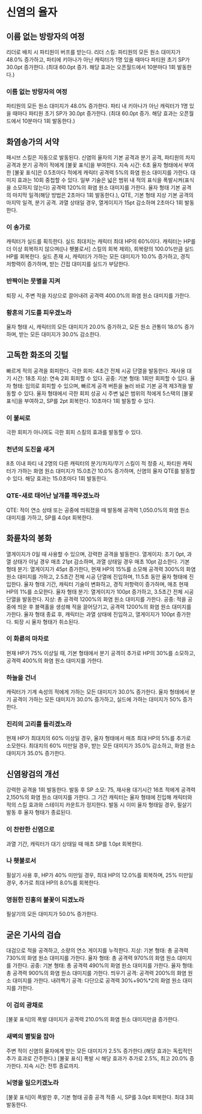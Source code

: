 # 신염의 율자

## 이름 없는 방랑자의 여정

리더로 배치 시 파티원이 버프를 받는다.
리더 스킬: 파티원의 모든 원소 대미지가 48.0% 증가하고, 파티에 키아나가 아닌 캐릭터가 1명 있을 때마다 파티원 초기 SP가 30.0pt 증가한다. (최대 60.0pt 증가. 해당 효과는 오픈월드에서 10분마다 1회 발동한다.)

### 이름 없는 방랑자의 여정

파티원의 모든 원소 대미지가 48.0% 증가한다. 파티 내 키아나가 아닌 캐릭터가 1명 있을 때마다 파티원 초기 SP가 30.0pt 증가한다. (최대 60.0pt 증가. 해당 효과는 오픈월드에서 10분마다 1회 발동한다.)

## 화염송가의 서약

패시브 스킬은 자동으로 발동된다.
신염의 율자의 기본 공격과 분기 공격, 파티원의 차지 공격과 분기 공격이 적에게 [불꽃 표식]을 부여한다. 지속 시간: 6초
율자 형태에서 부여한 [불꽃 표식]은 0.5초마다 적에게 캐릭터 공격력 5%의 화염 원소 대미지를 가한다. 대미지 효과는 10회 중첩할 수 있다.
일부 기술은 넓은 범위 내 적의 표식을 폭발시켜(표식을 소모하지 않는다) 공격력 120%의 화염 원소 대미지를 가한다.
율자 형태 기본 공격의 마지막 일격(해당 방법은 2초마다 1회 발동한다.), QTE, 기본 형태 지상 기본 공격의 마지막 일격, 분기 공격.
과열 상태일 경우, 열게이지가 15pt 감소하며 2초마다 1회 발동한다.

### 이 송가로

캐릭터가 실드를 획득한다. 실드 최대치는 캐릭터 최대 HP의 60%이다. 캐릭터는 HP를 더 이상 회복하지 않으며([나 횃불로서] 스킬의 회복 제외), 회복량의 100.0%만큼 실드 HP를 회복한다. 실드 존재 시, 캐릭터가 가하는 모든 대미지가 10.0% 증가하고, 경직 저항력이 증가하며, 받는 간접 대미지를 실드가 부담한다.

### 반짝이는 뭇별을 지켜

퇴장 시, 주변 적을 지상으로 끌어내려 공격력 400.0%의 화염 원소 대미지를 가한다.

### 황혼의 기도를 피우겠노라

율자 형태 시, 캐릭터의 모든 대미지가 20.0% 증가하고, 모든 원소 관통이 18.0% 증가하며, 받는 모든 대미지가 30.0% 감소한다.

## 고독한 화조의 깃털

빠르게 적의 공격을 회피한다.
극한 회피: 4초간 전체 시공 단열을 발동한다. 재사용 대기 시간: 18초
지상: 연속 2회 회피할 수 있다.
공중:
기본 형태: 1회만 회피할 수 있다.
율자 형태: 임의로 회피할 수 있으며, 빠르게 공격 버튼을 눌러 바로 기본 공격 제3격을 발동할 수 있다.
율자 형태에서 극한 회피 성공 시 주변 넓은 범위의 적에게 5스택의 [불꽃 표식]을 부여하고, SP를 2pt 회복한다. 10초마다 1회 발동할 수 있다.

### 이 불씨로

극한 회피가 아니여도 극한 회피 스킬의 효과를 발동할 수 있다.

### 천년의 도진을 새겨

8초 이내 파티 내 2명의 다른 캐릭터의 분기/차지/무기 스킬이 적 정중 시, 파티원 캐릭터가 가하는 화염 원소 대미지가 15.0초간 10.0% 증가하며, 신염의 율자 QTE를 발동할 수 있다. 해당 효과는 15.0초마다 1회 발동한다.

### QTE-새로 태어난 날개를 깨우겠노라

QTE: 적이 연소 상태 또는 공중에 띄워졌을 때 발동해 공격력 1,050.0%의 화염 원소 대미지를 가하고, SP를 4.0pt 회복한다.

## 화륜차의 봉화

열게이지가 0일 때 사용할 수 있으며, 강력한 공격을 발동한다.
열게이지: 초기 0pt, 과열 상태가 아닐 경우 매초 21pt 감소하며, 과열 상태일 경우 매초 10pt 감소한다.
기본 형태 분기: 열게이지가 45pt 증가한다, 현재 HP의 15%를 소모해 공격력 300%의 화염 원소 대미지를 가하고, 2.5초간 전체 시공 단열에 진입하며, 11.5초 동안 율자 형태에 진입한다.
율자 형태 기간, 캐릭터 기술이 변화하고, 경직 저항력이 증가하며, 매초 현재 HP의 1%를 소모한다.
율자 형태 분기: 열게이지가 100pt 증가하고, 3.5초간 전체 시공 단열을 발동한다.
지상: 총 공격력 1200%의 화염 원소 대미지를 가한다.
공중: 적을 공중에 띄운 후 블랙홀을 생성해 적을 끌어당기고, 공격력 1200%의 화염 원소 대미지를 가한다.
율자 형태 종료 후, 캐릭터는 과열 상태에 진입하고, 열게이지가 100pt 증가한다.
퇴장 시 율자 형태가 취소된다.

### 이 화륜의 마차로

현재 HP가 75% 이상일 때, 기본 형태에서 분기 공격이 추가로 HP의 30%를 소모하고, 공격력 400%의 화염 원소 대미지를 가한다.

### 하늘을 건너

캐릭터가 기계 속성의 적에게 가하는 모든 대미지가 30.0% 증가한다. 율자 형태에서 분기 공격이 가하는 모든 대미지가 30.0% 증가하고, 실드에 가하는 대미지가 50% 증가한다.

### 진리의 고리를 돌리겠노라

현재 HP가 최대치의 60% 이상일 경우, 율자 형태에서 매초 최대 HP의 5%를 추가로 소모한다.
최대치의 60% 미만일 경우, 받는 모든 대미지가 35.0% 감소하고, 화염 원소 대미지가 35.0% 증가한다.

## 신염왕검의 개선

강력한 공격을 1회 발동한다.
발동 후 SP 소모: 75, 재사용 대기시간 16초
적에게 공격력 2,150%의 화염 원소 대미지를 가한다. 그 기간 캐릭터는 율자 형태에 진입해 캐릭터와 적의 스킬 효과와 스테이지 카운트가 정지한다. 발동 시 이미 율자 형태일 경우, 필살기 발동 후 율자 형태가 종료된다.

### 이 찬란한 신염으로

과열 기간, 캐릭터가 대기 상태일 때 매초 SP를 1.0pt 회복한다.

### 나 횃불로서

필살기 사용 후, HP가 40% 미만일 경우, 최대 HP의 12.0%를 회복하며, 25% 미만일 경우, 추가로 최대 HP의 8.0%를 회복한다.

### 영원한 진홍의 불꽃이 되겠노라

필살기의 모든 대미지가 50.0% 증가한다.

## 굳은 기사의 검습

대검으로 적을 공격하고, 소량의 연소 게이지를 누적한다.
지상:
기본 형태: 총 공격력 730%의 화염 원소 대미지를 가한다.
율자 형태: 총 공격력 970%의 화염 원소 대미지를 가한다.
공중:
기본 형태: 총 공격력 490%의 화염 원소 대미지를 가한다.
율자 형태: 총 공격력 900%의 화염 원소 대미지를 가한다.
띄우기 공격: 공격력 200%의 화염 원소 대미지를 가한다.
내려찍기 공격: 다단으로 공격력 30%+90%\*2의 화염 원소 대미지를 가한다.

### 이 검의 광채로

[불꽃 표식]의 폭발 대미지가 공격력 210.0%의 화염 원소 대미지만큼 증가한다.

### 새벽의 별빛을 잡아

주변 적이 신염의 율자에게 받는 모든 대미지가 2.5% 증가한다.(해당 효과는 독립적인 추가 효과로 간주한다.) [불꽃 표식] 폭발 시 해당 효과가 추가로 2.5%, 최고 20.0% 증가한다. 지속 시간: 전투 종료까지.

### 뇌명을 일으키겠노라

[불꽃 표식]이 폭발한 후, 기본 형태 공중 공격 적중 시, SP를 3.0pt 회복한다. 최대 3회 발동한다.
